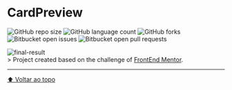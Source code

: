 # CardPreview 

<!---Esses são exemplos. Veja https://shields.io para outras pessoas ou para personalizar este conjunto de escudos. Você pode querer incluir dependências, status do projeto e informações de licença aqui--->

![GitHub repo size](https://img.shields.io/github/repo-size/Leandroooh/card-preview?style=for-the-badge)
![GitHub language count](https://img.shields.io/github/languages/count/Leandroooh/card-preview?style=for-the-badge)
![GitHub forks](https://img.shields.io/github/forks/Leandroooh/card-preview?style=for-the-badge)
![Bitbucket open issues](https://img.shields.io/bitbucket/issues/Leandroooh/card-preview?style=for-the-badge)
![Bitbucket open pull requests](https://img.shields.io/bitbucket/pr-raw/Leandroooh/card-preview?style=for-the-badge)

<img src="https://i.imgur.com/TLalotU.jpg" alt="final-result">

<br>
    > Project created based on the challenge of <a href="http://frontendmentor.io/">FrontEnd Mentor</a>.
<br>

****

[⬆ Voltar ao topo](#nome-do-projeto)<br>